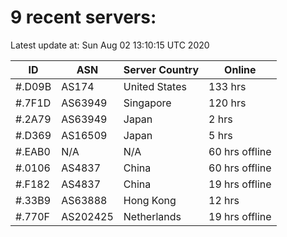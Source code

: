 # 9 recent servers:

Latest update at: Sun Aug 02 13:10:15 UTC 2020

| ID | ASN | Server Country | Online |
| -- | --- | -------------- | ------ |
| #.D09B | AS174 | United States | 133 hrs |
| #.7F1D | AS63949 | Singapore | 120 hrs |
| #.2A79 | AS63949 | Japan | 2 hrs |
| #.D369 | AS16509 | Japan | 5 hrs |
| #.EAB0 | N/A | N/A | 60 hrs offline |
| #.0106 | AS4837 | China | 60 hrs offline |
| #.F182 | AS4837 | China | 19 hrs offline |
| #.33B9 | AS63888 | Hong Kong | 12 hrs |
| #.770F | AS202425 | Netherlands | 19 hrs offline |

